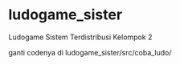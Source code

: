 # ludogame_sister
Ludogame Sistem Terdistribusi Kelompok 2

ganti codenya di
ludogame_sister/src/coba_ludo/
